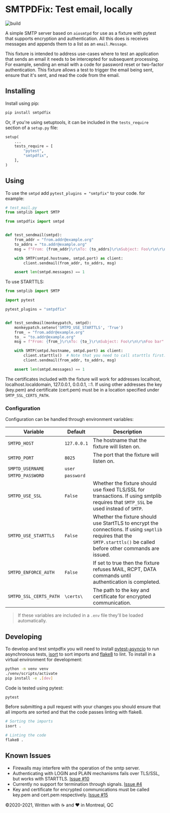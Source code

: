 # SMTPDFix: Test email, locally

![build](https://github.com/bebleo/bebleo_smtpd_fixture/workflows/build/badge.svg)

A simple SMTP server based on `aiosmtpd` for use as a fixture with pytest that supports encryption and authentication. All this does is receives messages and appends them to a list as an `email.Message`.

This fixture is intended to address use-cases where to test an application that sends an email it needs to be intercepted for subsequent processing. For example, sending an email with a code for password reset or two-factor authentication. This fixture allows a test to trigger the email being sent, ensure that it's sent, and read the code from the email.

## Installing

Install using pip:

```sh
pip install smtpdfix
```

Or, if you're using setuptools, it can be included in the `tests_require` section of a `setup.py` file:

```python
setup(
    ...
    tests_require = [
        "pytest",
        "smtpdfix",
    ],
)
```

## Using

To use the `smtpd` add `pytest_plugins = "smtpfix"` to your code. for example:

```python
# test_mail.py
from smtplib import SMTP

from smtpdfix import smtpd


def test_sendmail(smtpd):
    from_addr = "from.addr@example.org"
    to_addrs = "to.addr@example.org"
    msg = f"From: {from_addr}\r\nTo: {to_addrs}\r\nSubject: Foo\r\n\r\nFoo bar"

    with SMTP(smtpd.hostname, smtpd.port) as client:
        client.sendmail(from_addr, to_addrs, msg)

    assert len(smtpd.messages) == 1
```

To use STARTTLS:

```python
from smtplib import SMTP

import pytest

pytest_plugins = "smtpdfix"


def test_sendmail(monkeypatch, smtpd):
    monkeypatch.setenv('SMTPD_USE_STARTTLS', 'True')
    from_ = "from.addr@example.org"
    to_ = "to.addr@example.org"
    msg = f"From: {from_}\r\nTo: {to_}\r\nSubject: Foo\r\n\r\nFoo bar"

    with SMTP(smtpd.hostname, smtpd.port) as client:
        client.starttls()  # Note that you need to call starttls first.
        client.sendmail(from_addr, to_addrs, msg)

    assert len(smtpd.messages) == 1
```

The certificates included with the fixture will work for addresses localhost, localhost.localdomain, 127.0.0.1, 0.0.0.1, ::1. If using other addresses the key (key.pem) and certificate (cert.pem) must be in a location specified under `SMTP_SSL_CERTS_PATH`.

### Configuration

Configuration can be handled through environment variables:

Variable | Default | Description
---------|---------|------------
`SMTPD_HOST` | `127.0.0.1` | The hostname that the fixture will listen on.
`SMTPD_PORT` | `8025` | The port that the fixture will listen on.
`SMPTD_USERNAME` | `user` |  
`SMTPD_PASSWORD` | `password` |  
`SMTPD_USE_SSL` | `False` | Whether the fixture should use fixed TLS/SSL for transactions. If using smtplib requires that `SMTP_SSL` be used instead of `SMTP`.
`SMTPD_USE_STARTTLS` | `False` | Whether the fixture should use StartTLS to encrypt the connections. If using `smptlib` requires that the `SMTP.starttls()` be called before other commands are issued.
`SMTPD_ENFORCE_AUTH` | `False` | If set to true then the fixture refuses MAIL, RCPT, DATA commands until authentication is completed.
`SMTPD_SSL_CERTS_PATH` | `\certs\` | The path to the key and certificate for encrypted communication.

> If these variables are included in a `.env` file they'll be loaded automatically.

## Developing

To develop and test smtpdfix you will need to install [pytest-asyncio](https://github.com/pytest-dev/pytest-asyncio) to run asynchronous tests, [isort](https://pycqa.github.io/isort/) to sort imports and [flake8](https://flake8.pycqa.org/en/latest/) to lint. To install in a virtual environment for development:

```sh
python -m venv venv
./venv/scripts/activate
pip install -e .[dev]
```

Code is tested using pytest:

```sh
pytest
```

Before submitting a pull request with your changes you should ensure that all imports are sorted and that the code passes linting with flake8.

```sh
# Sorting the imports
isort .

# Linting the code
flake8 .
```

## Known Issues

+ Firewalls may interfere with the operation of the smtp server.
+ Authenticating with LOGIN and PLAIN mechanisms fails over TLS/SSL, but works with STARTTLS. [Issue #10](https://github.com/bebleo/smtpdfix/issues/10)
+ Currently no support for termination through signals. [Issue #4](https://github.com/bebleo/smtpdfix/issues/4)
+ Key and certificate for encrypted communications must be called key.pem and cert.pem respectively. [Issue #15](https://github.com/bebleo/smtpdfix/issues/15)
  
©2020-2021, Written with ☕ and ❤ in Montreal, QC
